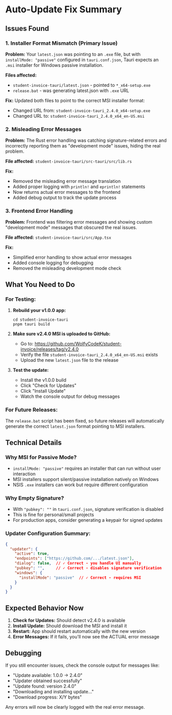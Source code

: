 # Auto-Update Fix Summary

## Issues Found

### 1. **Installer Format Mismatch** (Primary Issue)
**Problem:** Your `latest.json` was pointing to an `.exe` file, but with `installMode: "passive"` configured in `tauri.conf.json`, Tauri expects an `.msi` installer for Windows passive installation.

**Files affected:**
- `student-invoice-tauri/latest.json` - pointed to `*_x64-setup.exe`
- `release.bat` - was generating latest.json with `.exe` URL

**Fix:** Updated both files to point to the correct MSI installer format:
- Changed URL from: `student-invoice-tauri_2.4.0_x64-setup.exe`
- Changed URL to: `student-invoice-tauri_2.4.0_x64_en-US.msi`

### 2. **Misleading Error Messages**
**Problem:** The Rust error handling was catching signature-related errors and incorrectly reporting them as "development mode" issues, hiding the real problem.

**File affected:** `student-invoice-tauri/src-tauri/src/lib.rs`

**Fix:** 
- Removed the misleading error message translation
- Added proper logging with `println!` and `eprintln!` statements
- Now returns actual error messages to the frontend
- Added debug output to track the update process

### 3. **Frontend Error Handling**
**Problem:** Frontend was filtering error messages and showing custom "development mode" messages that obscured the real issues.

**File affected:** `student-invoice-tauri/src/App.tsx`

**Fix:**
- Simplified error handling to show actual error messages
- Added console logging for debugging
- Removed the misleading development mode check

## What You Need to Do

### For Testing:

1. **Rebuild your v1.0.0 app:**
   ```batch
   cd student-invoice-tauri
   pnpm tauri build
   ```

2. **Make sure v2.4.0 MSI is uploaded to GitHub:**
   - Go to: https://github.com/WolfyCodeK/student-invoice/releases/tag/v2.4.0
   - Verify the file `student-invoice-tauri_2.4.0_x64_en-US.msi` exists
   - Upload the new `latest.json` file to the release

3. **Test the update:**
   - Install the v1.0.0 build
   - Click "Check for Updates"
   - Click "Install Update"
   - Watch the console output for debug messages

### For Future Releases:

The `release.bat` script has been fixed, so future releases will automatically generate the correct `latest.json` format pointing to MSI installers.

## Technical Details

### Why MSI for Passive Mode?
- `installMode: "passive"` requires an installer that can run without user interaction
- MSI installers support silent/passive installation natively on Windows
- NSIS `.exe` installers can work but require different configuration

### Why Empty Signature?
- With `"pubkey": ""` in `tauri.conf.json`, signature verification is disabled
- This is fine for personal/small projects
- For production apps, consider generating a keypair for signed updates

### Updater Configuration Summary:
```json
{
  "updater": {
    "active": true,
    "endpoints": ["https://github.com/.../latest.json"],
    "dialog": false,  // ✓ Correct - you handle UI manually
    "pubkey": "",     // ✓ Correct - disables signature verification
    "windows": {
      "installMode": "passive"  // ✓ Correct - requires MSI
    }
  }
}
```

## Expected Behavior Now

1. **Check for Updates:** Should detect v2.4.0 is available
2. **Install Update:** Should download the MSI and install it
3. **Restart:** App should restart automatically with the new version
4. **Error Messages:** If it fails, you'll now see the ACTUAL error message

## Debugging

If you still encounter issues, check the console output for messages like:
- "Update available: 1.0.0 -> 2.4.0"
- "Updater obtained successfully"
- "Update found: version 2.4.0"
- "Downloading and installing update..."
- "Download progress: X/Y bytes"

Any errors will now be clearly logged with the real error message.

